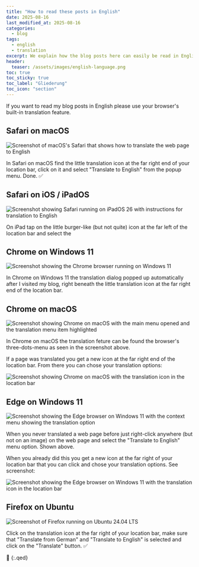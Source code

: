 ```yaml
---
title: "How to read these posts in English"
date: 2025-08-16
last_modified_at: 2025-08-16
categories:
  - blog
tags:
  - english
  - translation
excerpt: We explain how the blog posts here can easily be read in English.
header:
  teaser: /assets/images/english-language.png
toc: true
toc_sticky: true
toc_label: "Gliederung"
toc_icon: "section"
---
```


If you want to read my blog posts in English please use your browser's built-in translation feature.

## Safari on macOS

![Screenshot of macOS's Safari that shows how to translate the web page to English](/assets/images/english-safari-macos.png)

In Safari on macOS find the little translation icon at the far right end of your location bar, click on it and select "Translate to English" from the popup menu. Done. ✅

## Safari on iOS / iPadOS

![Screenshot showing Safari running on iPadOS 26 with instructions for translation to English](/assets/images/english-safari-ipados.png)

On iPad tap on the little burger-like (but not quite) icon at the far left of the location bar and select the 

## Chrome on Windows 11

![Screenshot showing the Chrome browser running on Windows 11](/assets/images/english-chrome-win11.png)

In Chrome on Windows 11 the translation dialog popped up automatically after I visited my blog, right beneath the little translation icon at the far right end of the location bar.

## Chrome on macOS

![Screenshot showing Chrome on macOS with the main menu opened and the translation menu item highlighted](/assets/images/english-chrome-macos.png)

In Chrome on macOS the translation feture can be found the browser's three-dots-menu as seen in the screenshot above.

If a page was translated you get a new icon at the far right end of the location bar. From there you can chose your translation options:

![Screenshot showing Chrome on macOS with the translation icon in the location bar](/assets/images/english-chrome-macos-b.png)

## Edge on Windows 11

![Screenshot showing the Edge browser on Windows 11 with the context menu showing the translation option](/assets/images/english-edge-win11.jpeg)

When you never translated a web page before just right-click anywhere (but not on an image) on the web page and select the "Translate to English" menu option. Shown above.

When you already did this you get a new icon at the far right of your location bar that you can click and chose your translation options. See screenshot:

![Screenshot showing the Edge browser on Windows 11 with the translation icon in the location bar](/assets/images/english-edge-win11-b.png)

## Firefox on Ubuntu

![Screenshot of Firefox running on Ubuntu 24.04 LTS](../assets/images/english-firefox-ubuntu.png)

Click on the translation icon at the far right of your location bar, make sure that "Translate from German" and "Translate to English" is selected and click on the "Translate" button. ✅

🔲
{:.qed}